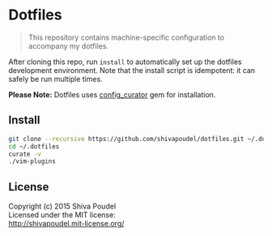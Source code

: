 Dotfiles
========

> This repository contains machine-specific configuration to accompany my dotfiles.

After cloning this repo, run `install` to automatically set up the dotfiles development
environment. Note that the install script is idempotent: it can safely be run multiple times.

__Please Note:__ Dotfiles uses [config_curator](https://rubygems.org/gems/config_curator) gem for installation.

Install
-------

```bash
git clone --recursive https://github.com/shivapoudel/dotfiles.git ~/.dotfiles
cd ~/.dotfiles
curate -v
./vim-plugins
```

License
-------

Copyright (c) 2015 Shiva Poudel  
Licensed under the MIT license:  
<http://shivapoudel.mit-license.org/>
